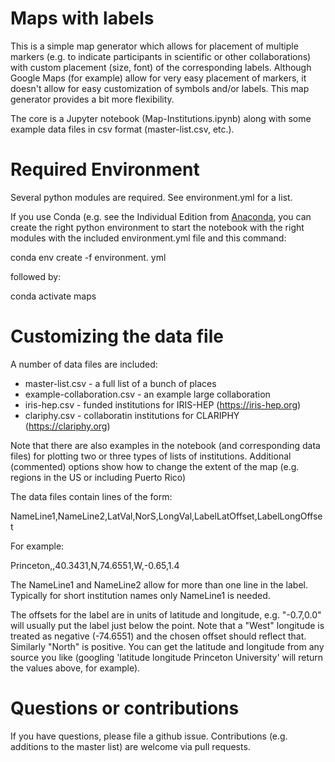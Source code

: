 # Maps with labels

This is a simple map generator which allows for placement of multiple
markers (e.g. to indicate participants in scientific or other 
collaborations) with custom placement (size, font) of the corresponding
labels. Although Google Maps (for example) allow for very easy placement of 
markers, it doesn't allow for easy customization of symbols and/or labels.
This map generator provides a bit more flexibility.

The core is a Jupyter notebook (Map-Institutions.ipynb) along with some 
example data files in csv format (master-list.csv, etc.).

# Required Environment

Several python modules are required. See environment.yml for a list.

If you use Conda (e.g. see the Individual Edition from [Anaconda](https://www.anaconda.com/products/individual), you can create the right python environment to start the notebook with the right modules with the included environment.yml
file and this command:

conda env create -f environment. yml

followed by:

conda activate maps

# Customizing the data file

A number of data files are included:

  * master-list.csv - a full list of a bunch of places
  * example-collaboration.csv - an example large collaboration
  * iris-hep.csv - funded institutions for IRIS-HEP (https://iris-hep.org)
  * clariphy.csv - collaboratin institutions for CLARIPHY (https://clariphy.org)

Note that there are also examples in the notebook (and corresponding data
files) for plotting two or three types of lists of institutions. Additional
(commented) options show how to change the extent of the map (e.g. regions in
the US or including Puerto Rico)

The data files contain lines of the form:

NameLine1,NameLine2,LatVal,NorS,LongVal,LabelLatOffset,LabelLongOffset

For example:

Princeton,,40.3431,N,74.6551,W,-0.65,1.4

The NameLine1 and NameLine2 allow for more than one line in the label.
Typically for short institution names only NameLine1 is needed.

The offsets for the label are in units of latitude and longitude,
e.g. "-0.7,0.0" will usually put the label just below the point.
Note that a "West" longitude is treated as negative (-74.6551) and the
chosen offset should reflect that. Similarly "North" is positive. You
can get the latitude and longitude from any source you like (googling
'latitude longitude Princeton University' will return the values above,
for example).

# Questions or contributions

If you have questions, please file a github issue. Contributions (e.g.
additions to the master list) are welcome via pull requests.
